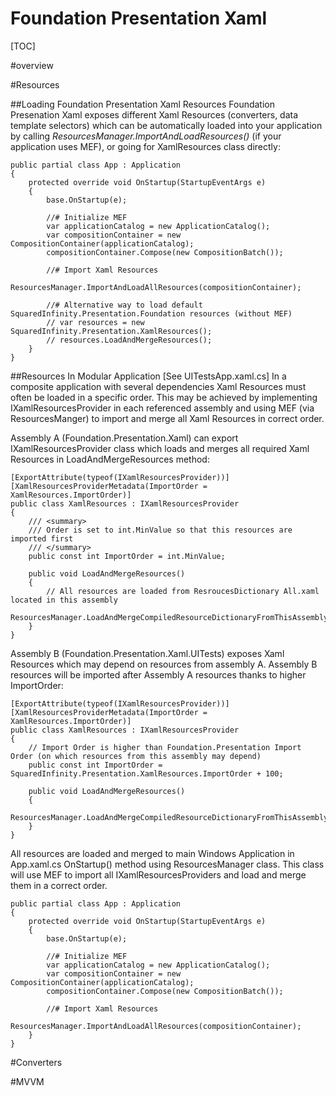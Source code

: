 ﻿Foundation Presentation Xaml
=

[TOC]

#overview


#Resources

##Loading Foundation Presentation Xaml Resources
Foundation Presenation Xaml exposes different Xaml Resources (converters, data template selectors) which can be automatically loaded into your application by calling 
*ResourcesManager.ImportAndLoadResources()* (if your application uses MEF), or going for XamlResources class directly:

    public partial class App : Application
    {
        protected override void OnStartup(StartupEventArgs e)
        {
            base.OnStartup(e);

            //# Initialize MEF
            var applicationCatalog = new ApplicationCatalog();
            var compositionContainer = new CompositionContainer(applicationCatalog);
            compositionContainer.Compose(new CompositionBatch());

            //# Import Xaml Resources
            ResourcesManager.ImportAndLoadAllResources(compositionContainer);

            //# Alternative way to load default SquaredInfinity.Presentation.Foundation resources (without MEF)
            // var resources = new SquaredInfinity.Presentation.XamlResources();
            // resources.LoadAndMergeResources();
        }
    }

##Resources In Modular Application
[See UITestsApp.xaml.cs]
In a composite application with several dependencies Xaml Resources must often be loaded in a specific order.
This may be achieved by implementing IXamlResourcesProvider in each referenced assembly and using MEF (via ResourcesManger) to import and merge all Xaml Resources in correct order.

Assembly A (Foundation.Presentation.Xaml) can export IXamlResourcesProvider class which loads and merges all required Xaml Resources in LoadAndMergeResources method:

    [ExportAttribute(typeof(IXamlResourcesProvider))]
    [XamlResourcesProviderMetadata(ImportOrder = XamlResources.ImportOrder)]
    public class XamlResources : IXamlResourcesProvider
    {
        /// <summary>
        /// Order is set to int.MinValue so that this resources are imported first
        /// </summary>
        public const int ImportOrder = int.MinValue;

        public void LoadAndMergeResources()
        {
            // All resources are loaded from ResroucesDictionary All.xaml located in this assembly
            ResourcesManager.LoadAndMergeCompiledResourceDictionaryFromThisAssembly(@"Xaml\All.xaml");
        }
    }

Assembly B (Foundation.Presentation.Xaml.UITests) exposes Xaml Resources which may depend on resources from assembly A.
Assembly B resources will be imported after Assembly A resources thanks to higher ImportOrder:

    [ExportAttribute(typeof(IXamlResourcesProvider))]
    [XamlResourcesProviderMetadata(ImportOrder = XamlResources.ImportOrder)]
    public class XamlResources : IXamlResourcesProvider
    {
        // Import Order is higher than Foundation.Presentation Import Order (on which resources from this assembly may depend)
        public const int ImportOrder = SquaredInfinity.Presentation.XamlResources.ImportOrder + 100;

        public void LoadAndMergeResources()
        {
            ResourcesManager.LoadAndMergeCompiledResourceDictionaryFromThisAssembly("XamlResources.xaml");
        }
    }

All resources are loaded and merged to main Windows Application in App.xaml.cs OnStartup() method using ResourcesManager class.
This class will use MEF to import all IXamlResourcesProviders and load and merge them in a correct order.

    public partial class App : Application
    {
        protected override void OnStartup(StartupEventArgs e)
        {
            base.OnStartup(e);

            //# Initialize MEF
            var applicationCatalog = new ApplicationCatalog();
            var compositionContainer = new CompositionContainer(applicationCatalog);
            compositionContainer.Compose(new CompositionBatch());

            //# Import Xaml Resources
            ResourcesManager.ImportAndLoadAllResources(compositionContainer);
        }
    }

#Converters


#MVVM

